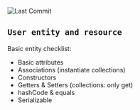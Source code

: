 ![Last Commit](https://img.shields.io/github/last-commit/MateusLeviDev/webservice-springboot3-jpa)

## `User entity and resource`
Basic entity checklist: 
- Basic attributes
- Associations (instantiate collections)
- Constructors
- Getters & Setters (collections: only get)
- hashCode & equals
- Serializable

